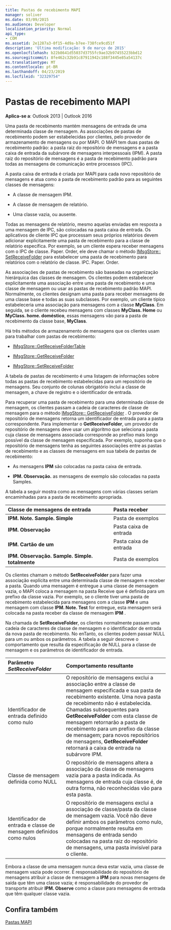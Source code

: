```yaml
---
title: Pastas de recebimento MAPI
manager: soliver
ms.date: 03/09/2015
ms.audience: Developer
localization_priority: Normal
api_type:
- COM
ms.assetid: 2e1287a3-0f15-4d9a-b7ee-738fce9cd51f
description: 'Última modificação: 9 de março de 2015'
ms.openlocfilehash: b22b8641d55037d3755fc9ae32b97455223bbd12
ms.sourcegitcommit: 8fe462c32b91c87911942c188f3445e85a54137c
ms.translationtype: MT
ms.contentlocale: pt-BR
ms.lasthandoff: 04/23/2019
ms.locfileid: "32329754"
---
```

# <a name="mapi-receive-folders"></a>Pastas de recebimento MAPI

  
  
**Aplica-se a**: Outlook 2013 | Outlook 2016 
  
Uma pasta de recebimento mantém mensagens de entrada de uma determinada classe de mensagem. As associações de pastas de recebimento podem ser estabelecidas por clientes, pelo provedor de armazenamento de mensagens ou por MAPI. O MAPI tem duas pastas de recebimento padrão: a pasta raiz do repositório de mensagens e a pasta caixa de entrada da subárvore de mensagens interpessoais (IPM). A pasta raiz do repositório de mensagens é a pasta de recebimento padrão para todas as mensagens de comunicação entre processos (IPC).
  
 A pasta caixa de entrada é criada por MAPI para cada novo repositório de mensagens e atua como a pasta de recebimento padrão para as seguintes classes de mensagens: 
  
- A classe de mensagem IPM.
    
- A classe de mensagem de relatório.
    
- Uma classe vazia, ou ausente.
    
Todas as mensagens de relatório, mesmo aquelas enviadas em resposta a uma mensagem de IPC, são colocadas na pasta caixa de entrada. Os aplicativos de cliente IPC que processam seus próprios relatórios devem adicionar explicitamente uma pasta de recebimento para a classe de relatório específica. Por exemplo, se um cliente espera receber mensagens com o IPC de classe. Paper. Order, ele deve chamar o método [IMsgStore:: SetReceiveFolder](imsgstore-setreceivefolder.md) para estabelecer uma pasta de recebimento para relatórios com o relatório de classe. IPC. Paper. Order. 
  
As associações de pastas de recebimento são baseadas na organização hierárquica das classes de mensagem. Os clientes podem estabelecer explicitamente uma associação entre uma pasta de recebimento e uma classe de mensagem ou usar as pastas de recebimento padrão MAPI. Normalmente, os clientes designam uma pasta para receber mensagens de uma classe base e todas as suas subclasses. Por exemplo, um cliente típico estabeleceria uma associação para mensagens com a classe **MyClass**. Em seguida, se o cliente recebeu mensagens com classes **MyClass. Home** ou **MyClass. home. doméstico**, essas mensagens vão para a pasta de recebimento da classe base, **MyClass**.
  
Há três métodos de armazenamento de mensagens que os clientes usam para trabalhar com pastas de recebimento:
  
- [IMsgStore::GetReceiveFolderTable](imsgstore-getreceivefoldertable.md)
    
- [IMsgStore::GetReceiveFolder](imsgstore-getreceivefolder.md)
    
- [IMsgStore::SetReceiveFolder](imsgstore-setreceivefolder.md)
    
A tabela de pastas de recebimento é uma listagem de informações sobre todas as pastas de recebimento estabelecidas para um repositório de mensagens. Seu conjunto de colunas obrigatório inclui a classe de mensagem, a chave de registro e o identificador de entrada.
  
Para recuperar uma pasta de recebimento para uma determinada classe de mensagem, os clientes passam a cadeia de caracteres de classe de mensagem para o método [IMsgStore:: GetReceiveFolder](imsgstore-getreceivefolder.md) . O provedor de repositório de mensagens retorna um identificador de entrada para a pasta correspondente. Para implementar o **GetReceiveFolder**, um provedor de repositório de mensagens deve usar um algoritmo que seleciona a pasta cuja classe de mensagens associada corresponde ao prefixo mais longo possível da classe de mensagem especificada. Por exemplo, suponha que o repositório de mensagens tenha as seguintes associações entre as pastas de recebimento e as classes de mensagens em sua tabela de pastas de recebimento:
  
- As mensagens **IPM** são colocadas na pasta caixa de entrada. 
    
- **IPM. Observação.** as mensagens de exemplo são colocadas na pasta Samples. 
    
A tabela a seguir mostra como as mensagens com várias classes seriam encaminhadas para a pasta de recebimento apropriada.
  
|**Classe de mensagens de entrada**|**Pasta receber**|
|:-----|:-----|
|**IPM. Note. Sample. Simple** <br/> |Pasta de exemplos  <br/> |
|**IPM. Observação** <br/> |Pasta caixa de entrada  <br/> |
|**IPM. Cartão de um** <br/> |Pasta caixa de entrada  <br/> |
|**IPM. Observação. Sample. Simple. totalmente** <br/> |Pasta de exemplos  <br/> |
   
Os clientes chamam o método **SetReceiveFolder** para fazer uma associação explícita entre uma determinada classe de mensagem e receber a pasta. Quando uma mensagem é entregue a uma classe de mensagem vazia, o MAPI coloca a mensagem na pasta Receive que é definida para um prefixo da classe vazia. Por exemplo, se o cliente tiver uma pasta de recebimento estabelecida para mensagens com a classe **IPM** e uma mensagem com classe **IPM. Note. Test** for entregue, esta mensagem será colocada na pasta receber da classe de mensagem **IPM** . 
  
Na chamada de **SetReceiveFolder**, os clientes normalmente passam uma cadeia de caracteres de classe de mensagem e o identificador de entrada da nova pasta de recebimento. No enTanto, os clientes podem passar NULL para um ou ambos os parâmetros. A tabela a seguir descreve o comportamento que resulta da especificação de NULL para a classe de mensagem e os parâmetros de identificador de entrada. 
  
|**Parâmetro _SetReceiveFolder_**|**Comportamento resultante**|
|:-----|:-----|
|Identificador de entrada definido como nulo  <br/> |O repositório de mensagens exclui a associação entre a classe de mensagem especificada e sua pasta de recebimento existente. Uma nova pasta de recebimento não é estabelecida.  <br/> Chamadas subsequentes para **GetReceiveFolder** com esta classe de mensagem retornarão a pasta de recebimento para um prefixo da classe de mensagem; para novos repositórios de mensagens, **GetReceiveFolder** retornará a caixa de entrada na subárvore IPM.  <br/> |
|Classe de mensagem definida como NULL  <br/> |O repositório de mensagens altera a associação da classe de mensagens vazia para a pasta indicada. As mensagens de entrada cuja classe é, de outra forma, não reconhecidas vão para esta pasta.  <br/> |
|Identificador de entrada e classe de mensagem definidos como nulos  <br/> |O repositório de mensagens exclui a associação de classe/pasta da classe de mensagem vazia. Você não deve definir ambos os parâmetros como nulo, porque normalmente resulta em mensagens de entrada sendo colocadas na pasta raiz do repositório de mensagens, uma pasta invisível para o cliente.  <br/> |
   
Embora a classe de uma mensagem nunca deva estar vazia, uma classe de mensagem vazia pode ocorrer. É responsabilidade do repositório de mensagens atribuir a classe de mensagem a **IPM** para novas mensagens de saída que têm uma classe vazia; é responsabilidade do provedor de transporte atribuir **IPM. Observe** como a classe para mensagens de entrada que têm qualquer classe vazia. 
  
## <a name="see-also"></a>Confira também



[Pastas MAPI](mapi-folders.md)


